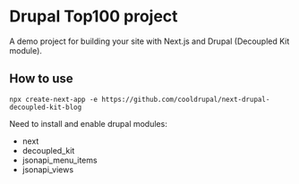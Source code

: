 # Drupal Top100 project

A demo project for building your site with Next.js and Drupal (Decoupled Kit module).

## How to use

`npx create-next-app -e https://github.com/cooldrupal/next-drupal-decoupled-kit-blog`

Need to install and enable drupal modules:
  - next
  - decoupled_kit
  - jsonapi_menu_items
  - jsonapi_views

